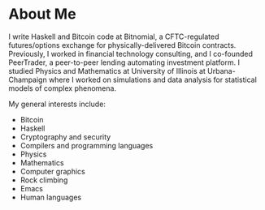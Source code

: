 # About Me

I write Haskell and Bitcoin code at Bitnomial, a CFTC-regulated futures/options exchange for physically-delivered Bitcoin contracts. Previously, I worked in financial technology consulting, and I co-founded PeerTrader, a peer-to-peer lending automating investment platform. I studied Physics and Mathematics at University of Illinois at Urbana-Champaign where I worked on simulations and data analysis for statistical models of complex phenomena.

My general interests include:

- Bitcoin
- Haskell
- Cryptography and security
- Compilers and programming languages
- Physics
- Mathematics
- Computer graphics
- Rock climbing
- Emacs
- Human languages
